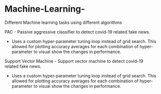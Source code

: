 # Machine-Learning-

Different Machine learning tasks using different algorithms 

PAC - Passive aggressive classifier to detect covid-19 related fake news.
  - Uses a custom hyper-parameter tuning loop instead of grid search. This allowed for plotting accuracy averages for each combination of hyper-parameter to visual show the changes in performance. 

Support Vector Machine - Support vector machine to detect covid-19 related fake news.
  - Uses a custom hyper-parameter tuning loop instead of grid search. This allowed for plotting accuracy averages for each combination of hyper-parameter to visual show the changes in performance. 

